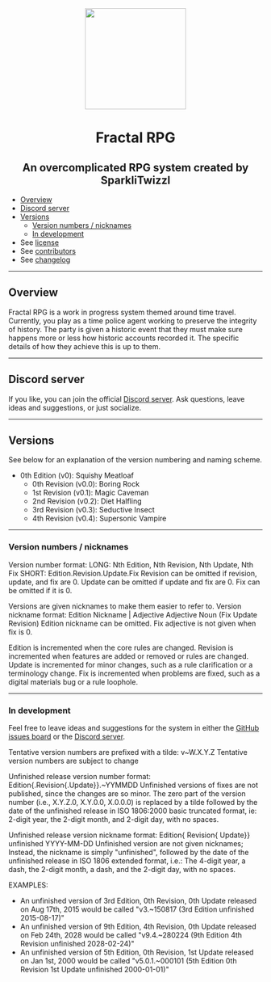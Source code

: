 <div align="center"><image width="200" src="https://raw.github.com/SparkliTwizzl/fractal-rpg/main/logo.png"></div>

<h1 align="center">Fractal RPG</h1>
<h2 align="center">An overcomplicated RPG system created by SparkliTwizzl</h2>

- [Overview](#overview)
- [Discord server](#discord-server)
- [Versions](#versions)
  - [Version numbers / nicknames](#version-numbers--nicknames)
  - [In development](#in-development)
 - See [license](LICENSE)
- See [contributors](CONTRIBUTORS.md)
- See [changelog](CHANGELOG.md)
 
---
## Overview
Fractal RPG is a work in progress system themed around time travel. Currently, you play as a time police agent working to preserve the integrity of history. The party is given a historic event that they must make sure happens more or less how historic accounts recorded it. The specific details of how they achieve this is up to them.

---
## Discord server
If you like, you can join the official [Discord server](https://discord.gg/FMzqKDX).
Ask questions, leave ideas and suggestions, or just socialize.

---
## Versions

See below for an explanation of the version numbering and naming scheme.

- 0th Edition (v0): Squishy Meatloaf
	- 0th Revision (v0.0): Boring Rock
	- 1st Revision (v0.1): Magic Caveman
	- 2nd Revision (v0.2): Diet Halfling
	- 3rd Revision (v0.3): Seductive Insect
	- 4th Revision (v0.4): Supersonic Vampire

---
### Version numbers / nicknames

Version number format:
LONG: Nth Edition, Nth Revision, Nth Update, Nth Fix
SHORT: Edition.Revision.Update.Fix
Revision can be omitted if revision, update, and fix are 0.
Update can be omitted if update and fix are 0.
Fix can be omitted if it is 0.

Versions are given nicknames to make them easier to refer to.
Version nickname format:
Edition Nickname | Adjective Adjective Noun (Fix Update Revision)
Edition nickname can be omitted.
Fix adjective is not given when fix is 0.

Edition is incremented when the core rules are changed.
Revision is incremented when features are added or removed or rules are changed.
Update is incremented for minor changes, such as a rule clarification or a terminology change.
Fix is incremented when problems are fixed, such as a digital materials bug or a rule loophole.

---
### In development
Feel free to leave ideas and suggestions for the system in either the [GitHub issues board](https://github.com/SparkliTwizzl/fractal-rpg/issues) or the [Discord server](https://discord.gg/FMzqKDX).

Tentative version numbers are prefixed with a tilde:
v~W.X.Y.Z
Tentative version numbers are subject to change

Unfinished release version number format:
Edition{.Revision{.Update}}.~YYMMDD
Unfinished versions of fixes are not published, since the changes are so minor.
The zero part of the version number (i.e., X.Y.Z.0, X.Y.0.0, X.0.0.0) is replaced by a tilde followed by the date of the unfinished release in ISO 1806:2000 basic truncated format, ie: 2-digit year, the 2-digit month, and 2-digit day, with no spaces.

Unfinished release version nickname format:
Edition{ Revision{ Update}} unfinished YYYY-MM-DD
Unfinished version are not given nicknames; Instead, the nickname is simply "unfinished", followed by the date of the unfinished release in ISO 1806 extended format, i.e.:
The 4-digit year, a dash, the 2-digit month, a dash, and the 2-digit day, with no spaces.

EXAMPLES:

- An unfinished version of 3rd Edition, 0th Revision, 0th Update released on Aug 17th, 2015 would be called "v3.~150817 (3rd Edition unfinished 2015-08-17)"
- An unfinished version of 9th Edition, 4th Revision, 0th Update released on Feb 24th, 2028 would be called "v9.4.~280224 (9th Edition 4th Revision unfinished 2028-02-24)"
- An unfinished version of 5th Edition, 0th Revision, 1st Update released on Jan 1st, 2000 would be called "v5.0.1.~000101 (5th Edition 0th Revision 1st Update unfinished 2000-01-01)"
